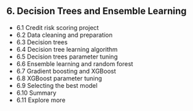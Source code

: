 ## 6. Decision Trees and Ensemble Learning
* 6.1 Credit risk scoring project
* 6.2 Data cleaning and preparation
* 6.3 Decision trees
* 6.4 Decision tree learning algorithm
* 6.5 Decision trees parameter tuning
* 6.6 Ensemble learning and random forest
* 6.7 Gradient boosting and XGBoost
* 6.8 XGBoost parameter tuning
* 6.9 Selecting the best model
* 6.10 Summary
* 6.11 Explore more

